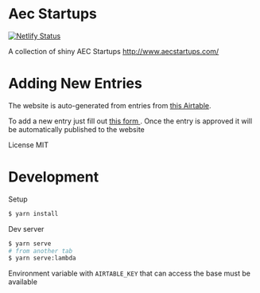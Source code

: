 # Aec Startups

[![Netlify Status](https://api.netlify.com/api/v1/badges/febae95e-84d3-4b49-a269-d696fe56de36/deploy-status)](https://app.netlify.com/sites/aecstartups/deploys)


A collection of shiny AEC Startups
http://www.aecstartups.com/


# Adding New Entries

The website is auto-generated from entries from [this Airtable](https://airtable.com/shrNwsr1a122knj36).

To add a new entry just fill out [this form ](https://airtable.com/shrLpxcEdauXQcecZ).
Once the entry is approved it will be automatically published to the website

License MIT

# Development

Setup

```bash
$ yarn install
```

Dev server

```bash
$ yarn serve
# from another tab
$ yarn serve:lambda
```

Environment variable with `AIRTABLE_KEY` that can access the base must be available
